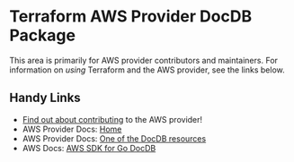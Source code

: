 # Terraform AWS Provider DocDB Package

This area is primarily for AWS provider contributors and maintainers. For information on _using_ Terraform and the AWS provider, see the links below.


## Handy Links

* [Find out about contributing](https://hashicorp.github.io/terraform-provider-aws/#contribute) to the AWS provider!
* AWS Provider Docs: [Home](https://registry.terraform.io/providers/hashicorp/aws/latest/docs)
* AWS Provider Docs: [One of the DocDB resources](https://registry.terraform.io/providers/hashicorp/aws/latest/docs/resources/docdb_cluster)
* AWS Docs: [AWS SDK for Go DocDB](https://docs.aws.amazon.com/sdk-for-go/api/service/docdb/)
